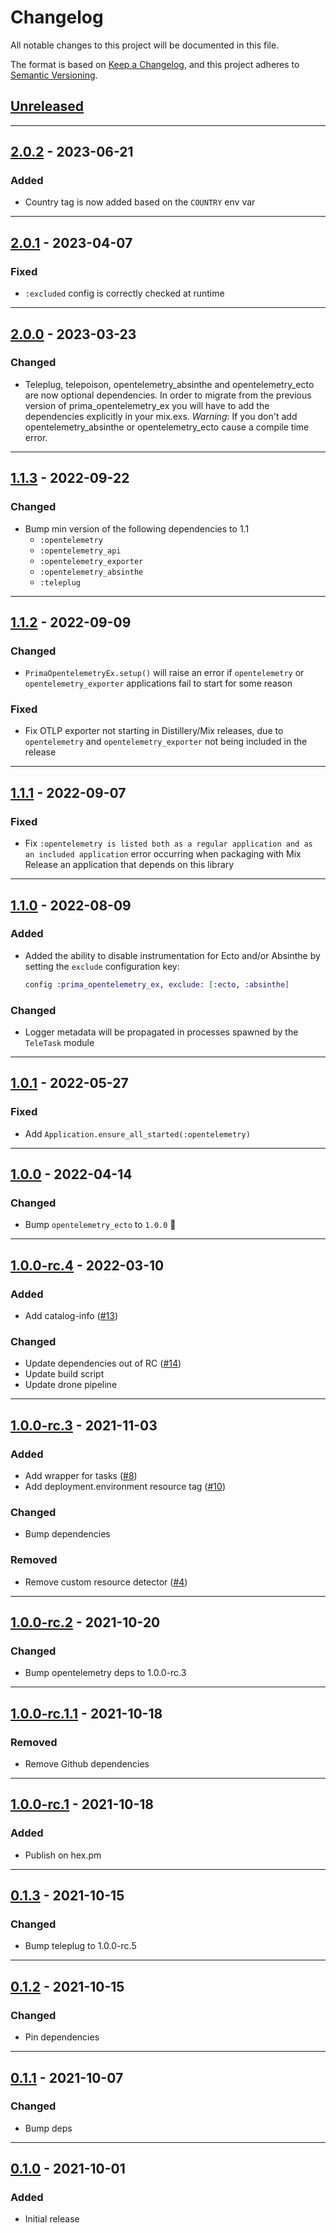 # Changelog

All notable changes to this project will be documented in this file.

The format is based on [Keep a Changelog](https://keepachangelog.com/en/1.0.0/),
and this project adheres to [Semantic Versioning](https://semver.org/spec/v2.0.0.html).

## [Unreleased]

---

## [2.0.2] - 2023-06-21

### Added

- Country tag is now added based on the `COUNTRY` env var

---

## [2.0.1] - 2023-04-07

### Fixed

- `:excluded` config is correctly checked at runtime

---

## [2.0.0] - 2023-03-23

### Changed

- Teleplug, telepoison, opentelemetry_absinthe and opentelemetry_ecto are now optional dependencies.
  In order to migrate from the previous version of prima_opentelemetry_ex you will have to add the dependencies explicitly in your mix.exs.
  *Warning*: If you don't add opentelemetry_absinthe or opentelemetry_ecto cause a compile time error.

---

## [1.1.3] - 2022-09-22

### Changed

- Bump min version of the following dependencies to 1.1
  - `:opentelemetry`
  - `:opentelemetry_api`
  - `:opentelemetry_exporter`
  - `:opentelemetry_absinthe`
  - `:teleplug`

---

## [1.1.2] - 2022-09-09

### Changed

- `PrimaOpentelemetryEx.setup()` will raise an error if `opentelemetry` or `opentelemetry_exporter` applications fail to start for some reason

### Fixed

- Fix OTLP exporter not starting in Distillery/Mix releases, due to `opentelemetry` and `opentelemetry_exporter` not being included in the release

---

## [1.1.1] - 2022-09-07

### Fixed

- Fix `:opentelemetry is listed both as a regular application and as an included application` error occurring when
 packaging with Mix Release an application that depends on this library

---

## [1.1.0] - 2022-08-09

### Added

- Added the ability to disable instrumentation for Ecto and/or Absinthe by setting the `exclude` configuration key:  

  ```elixir
  config :prima_opentelemetry_ex, exclude: [:ecto, :absinthe]
  ```

### Changed

- Logger metadata will be propagated in processes spawned by the `TeleTask` module

---

## [1.0.1] - 2022-05-27

### Fixed

- Add `Application.ensure_all_started(:opentelemetry)`

---

## [1.0.0] - 2022-04-14

### Changed

- Bump `opentelemetry_ecto` to `1.0.0` 🎉

---

## [1.0.0-rc.4] - 2022-03-10

### Added

- Add catalog-info ([#13](https://github.com/primait/prima_opentelemetry_ex/pull/13))

### Changed

- Update dependencies out of RC ([#14](https://github.com/primait/prima_opentelemetry_ex/pull/14))
- Update build script
- Update drone pipeline

---

## [1.0.0-rc.3] - 2021-11-03

### Added

- Add wrapper for tasks ([#8](https://github.com/primait/prima_opentelemetry_ex/pull/8))
- Add deployment.environment resource tag ([#10](https://github.com/primait/prima_opentelemetry_ex/pull/10))

### Changed

- Bump dependencies

### Removed

- Remove custom resource detector ([#4](https://github.com/primait/prima_opentelemetry_ex/pull/4))

---

## [1.0.0-rc.2] - 2021-10-20

### Changed

- Bump opentelemetry deps to 1.0.0-rc.3

---

## [1.0.0-rc.1.1] - 2021-10-18

### Removed

- Remove Github dependencies

---

## [1.0.0-rc.1] - 2021-10-18

### Added

- Publish on hex.pm

---

## [0.1.3] - 2021-10-15

### Changed

- Bump teleplug to 1.0.0-rc.5

---

## [0.1.2] - 2021-10-15

### Changed

- Pin dependencies

---

## [0.1.1] - 2021-10-07

### Changed

- Bump deps

---

## [0.1.0] - 2021-10-01

### Added

- Initial release


[Unreleased]: https://github.com/primait/prima_opentelemetry_ex/compare/2.0.2...HEAD
[2.0.2]: https://github.com/primait/prima_opentelemetry_ex/compare/2.0.1...2.0.2
[2.0.1]: https://github.com/primait/prima_opentelemetry_ex/compare/2.0.0...2.0.1
[2.0.0]: https://github.com/primait/prima_opentelemetry_ex/compare/1.1.3...2.0.0
[1.1.3]: https://github.com/primait/prima_opentelemetry_ex/compare/1.1.2...1.1.3
[1.1.2]: https://github.com/primait/prima_opentelemetry_ex/compare/1.1.1...1.1.2
[1.1.1]: https://github.com/primait/prima_opentelemetry_ex/compare/1.1.0...1.1.1
[1.1.0]: https://github.com/primait/prima_opentelemetry_ex/compare/1.0.1...1.1.0
[1.0.1]: https://github.com/primait/prima_opentelemetry_ex/compare/1.0.0...1.0.1
[1.0.0]: https://github.com/primait/prima_opentelemetry_ex/compare/1.0.0-rc.4...1.0.0
[1.0.0-rc.4]: https://github.com/primait/prima_opentelemetry_ex/compare/1.0.0-rc.3...1.0.0-rc.4
[1.0.0-rc.3]: https://github.com/primait/prima_opentelemetry_ex/compare/1.0.0-rc.2...1.0.0-rc.3
[1.0.0-rc.2]: https://github.com/primait/prima_opentelemetry_ex/compare/1.0.0-rc.1.1...1.0.0-rc.2
[1.0.0-rc.1.1]: https://github.com/primait/prima_opentelemetry_ex/compare/1.0.0-rc.1...1.0.0-rc.1.1
[1.0.0-rc.1]: https://github.com/primait/prima_opentelemetry_ex/compare/0.1.3...1.0.0-rc.1
[0.1.3]: https://github.com/primait/prima_opentelemetry_ex/compare/0.1.2...0.1.3
[0.1.2]: https://github.com/primait/prima_opentelemetry_ex/compare/0.1.1...0.1.2
[0.1.1]: https://github.com/primait/prima_opentelemetry_ex/compare/0.1.0...0.1.1
[0.1.0]: https://github.com/primait/prima_opentelemetry_ex/releases/tag/0.1.0
